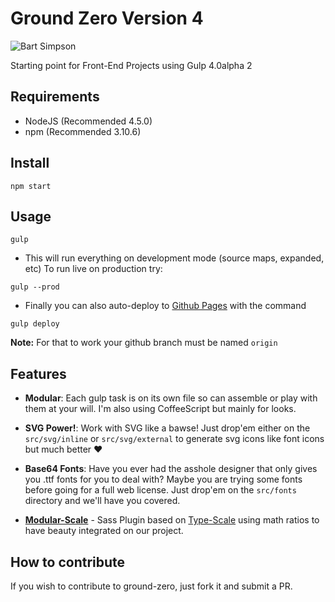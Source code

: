 # Ground Zero Version 4
![Bart Simpson](https://i.giphy.com/l4Ho0UxScKzfY0HIc.gif)

Starting point for Front-End Projects using Gulp 4.0alpha 2

## Requirements
- NodeJS (Recommended 4.5.0)
- npm (Recommended 3.10.6)

## Install

```
npm start
```

## Usage

```
gulp
```
- This will run everything on development mode (source maps, expanded, etc) To run live on production try:

```
gulp --prod
```
- Finally you can also auto-deploy to [Github Pages](https://pages.github.com/) with the command
```
gulp deploy
```
**Note:** For that to work your github branch must be named `origin`

## Features
- **Modular**: Each gulp task is on its own file so can assemble or play with them at your will. I'm also using CoffeeScript but mainly for looks.

- **SVG Power!**: Work with SVG like a bawse! Just drop'em either on the `src/svg/inline` or `src/svg/external` to generate svg icons like font icons but much better ♥️

- **Base64 Fonts**: Have you ever had the asshole designer that only gives you .ttf fonts for you to deal with? Maybe you are trying some fonts before going for a full web license. Just drop'em on the `src/fonts` directory and we'll have you covered.

- [**Modular-Scale**](https://github.com/modularscale/modularscale-sass) - Sass Plugin based on [Type-Scale](http://type-scale.com/) using math ratios to have beauty integrated on our project.

## How to contribute

If you wish to contribute to ground-zero, just fork it and submit a PR.
